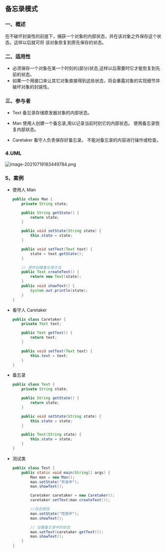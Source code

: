 

## 备忘录模式

### 一、概述

在不破坏封装性的前提下，捕获一个对象的内部状态，并在该对象之外保存这个状态。这样以后就可将
该对象恢复到原先保存的状态。

### 二、适用性

- 必须保存一个对象在某一个时刻的(部分)状态,这样以后需要时它才能恢复到先前的状态。
- 如果一个用接口来让其它对象直接得到这些状态，将会暴露对象的实现细节并破坏对象的封装性。

### 三、参与者

- Text 备忘录存储原发器对象的内部状态。

- Man 使用人创建一个备忘录,用以记录当前时刻它的内部状态。 使用备忘录恢复内部状态。

- Caretaker 看守人负责保存好备忘录。 不能对备忘录的内容进行操作或检查。

### 4.UML

![image-20210719183449784.png](https://gitee.com/linqin07/pic/raw/master/image-20210719183449784.png)

### 5、案例

- 使用人 Man

  ```java
  public class Man {
      private String state;
  
      public String getState() {
          return state;
      }
  
      public void setState(String state) {
          this.state = state;
      }
  
      public void setText(Text text) {
          state = text.getState();
      }
  
      // 提供创建备忘录方法
      public Text createText() {
          return new Text(state);
      }
      public void showText() {
          System.out.println(state);
      }
  }
  ```

- 看守人 Caretaker

  ```java
  public class Caretaker {
      private Text text;
  
      public Text getText() {
          return text;
      }
  
      public void setText(Text text) {
          this.text = text;
      }
  }
  ```

- 备忘录

  ```java
  public class Text {
      private String state;
  
      public String getState() {
          return state;
      }
  
      public void setState(String state) {
          this.state = state;
      }
  
      public Text(String state) {
          this.state = state;
      }
  }
  ```

- 测试类

  ```java
  public class Test {
      public static void main(String[] args) {
          Man man = new Man();
          man.setState("开会中");
          man.showText();
  
          Caretaker caretaker = new Caretaker();
          caretaker.setText(man.createText());
  
          //状态修改
          man.setState("吃饭中");
          man.showText();
  
          // 设置备忘录中的状态
          man.setText(caretaker.getText());
          man.showText();
      }
  }
  ```

  